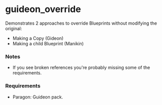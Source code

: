 # guideon_override

Demonstrates 2 approaches to override Blueprints without modifying the original:

- Making a Copy (Gideon)
- Making a child Blueprint (Manikin)

### Notes

- If you see broken references you're probably missing some of the requirements.

### Requirements
- Paragon: Guideon pack.
